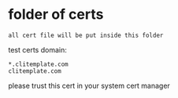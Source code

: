 # folder of certs

```
all cert file will be put inside this folder
```

test certs domain:
```
*.clitemplate.com
clitemplate.com
```

please trust this cert in your system cert manager